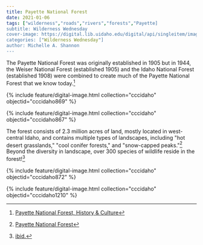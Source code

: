 ```yaml
---
title: Payette National Forest
date: 2021-01-06
tags: ["wilderness","roads","rivers","forests","Payette]
subtitle: Wilderness Wednesday
cover-image: https://digital.lib.uidaho.edu/digital/api/singleitem/image/cccidaho/867/default.jpg?highlightTerms=
categories: ["Wilderness Wednesday"]
author: Michelle A. Shannon
---
```


The Payette National Forest was originally established in 1905 but in 1944, the Weiser National Forest (established 1905) and the Idaho National Forest (established 1908) were combined to create much of the Payette National Forest that we know today.[^1]

{% include feature/digital-image.html collection="cccidaho" objectid="cccidaho869" %}

{% include feature/digital-image.html collection="cccidaho" objectid="cccidaho867" %}

The forest consists of 2.3 million acres of land, mostly located in west-central Idaho, and contains multiple types of landscapes, including "hot desert grasslands," "cool conifer forests," and "snow-capped peaks."[^2] Beyond the diversity in landscape, over 300 species of wildlife reside in the forest![^3]

{% include feature/digital-image.html collection="cccidaho" objectid="cccidaho872" %}

{% include feature/digital-image.html collection="cccidaho" objectid="cccidaho1210" %}



[^1]: [Payette National Forest, History & Culture](https://www.fs.usda.gov/main/payette/learning/history-culture)

[^2]: [Payette National Forest](https://www.nationalforests.org/our-forests/find-a-forest/payette-national-forest)

[^3]: [ibid.](https://www.nationalforests.org/our-forests/find-a-forest/payette-national-forest)